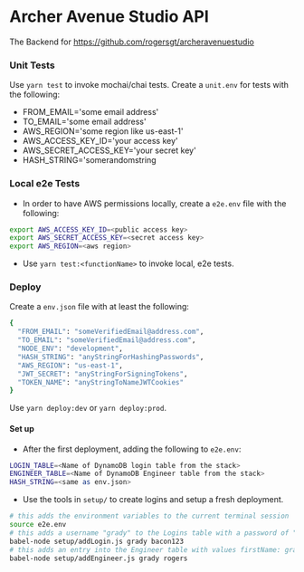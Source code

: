# Archer Avenue Studio API
The Backend for https://github.com/rogersgt/archeravenuestudio
### Unit Tests
Use `yarn test` to invoke mochai/chai tests. Create a `unit.env` for tests with the following:
* FROM_EMAIL='some email address'
* TO_EMAIL='some email address'
* AWS_REGION='some region like us-east-1'
* AWS_ACCESS_KEY_ID='your access key'
* AWS_SECRET_ACCESS_KEY='your secret key'
* HASH_STRING='somerandomstring

### Local e2e Tests
* In order to have AWS permissions locally, create a `e2e.env` file with the following:
```bash
export AWS_ACCESS_KEY_ID=<public access key>
export AWS_SECRET_ACCESS_KEY=<secret access key>
export AWS_REGION=<aws region>
```
* Use `yarn test:<functionName>` to invoke local, e2e tests. 

### Deploy
Create a `env.json` file with at least the following:
```bash
{
  "FROM_EMAIL": "someVerifiedEmail@address.com",
  "TO_EMAIL": "someVerifiedEmail@address.com",
  "NODE_ENV": "development",
  "HASH_STRING": "anyStringForHashingPasswords",
  "AWS_REGION": "us-east-1",
  "JWT_SECRET": "anyStringForSigningTokens",
  "TOKEN_NAME": "anyStringToNameJWTCookies"
}
```

Use `yarn deploy:dev` or `yarn deploy:prod`.


#### Set up
* After the first deployment, adding the following to `e2e.env`:
```bash
LOGIN_TABLE=<Name of DynamoDB login table from the stack>
ENGINEER_TABLE=<Name of DynamoDB Engineer table from the stack>
HASH_STRING=<same as env.json>
```

* Use the tools in `setup/` to create logins and setup a fresh deployment.
```bash
# this adds the environment variables to the current terminal session
source e2e.env
# this adds a username "grady" to the Logins table with a password of "bacon123"
babel-node setup/addLogin.js grady bacon123
# this adds an entry into the Engineer table with values firstName: grady, lastName: rogers
babel-node setup/addEngineer.js grady rogers
```
